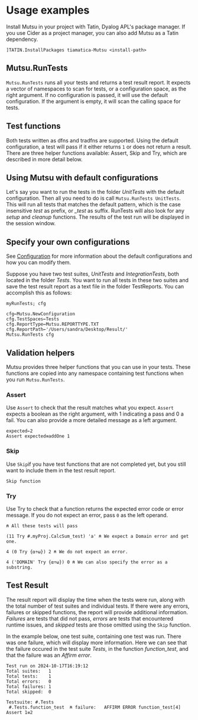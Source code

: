 # Usage examples

Install Mutsu in your project with Tatin, Dyalog APL's package manager. If you use Cider as a project manager, you can also add Mutsu as a Tatin dependency.

```APL
]TATIN.InstallPackages tiamatica-Mutsu <install-path> 
```

## Mutsu.RunTests

`Mutsu.RunTests` runs all your tests and returns a test result report. It expects a vector of namespaces to scan for tests, or a configuration space, as the right argument. If no configuration is passed, it will use the default configuration. If the argument is empty, it will scan the calling space for tests.

## Test functions
Both tests written as dfns and tradfns are supported. Using the default configuration, a test will pass if it either returns `1` or does not return a result. There are three helper functions available: Assert, Skip and Try, which are described in more detail below.

## Using Mutsu with default configurations
Let's say you want to run the tests in the folder *UnitTests* with the default configuration. Then all you need to do is call `Mutsu.RunTests UnitTests`. This will run all tests that matches the default pattern, which is the case insensitive *test* as prefix, or *_test* as suffix. RunTests will also look for any *setup* and *cleanup* functions. The results of the test run will be displayed in the session window.

## Specify your own configurations
See [Configuration](./Configuration.md) for more information about the default configurations and how you can modify them.

Suppose you have two test suites, *UnitTests* and *IntegrationTests*, both located in the folder *Tests*. You want to run all tests in these two suites and save the test result report as a text file in the folder TestReports. You can accomplish this as follows:

```APL
myRunTests; cfg

cfg←Mutsu.NewConfiguration
cfg.TestSpaces←Tests
cfg.ReportType←Mutsu.REPORTTYPE.TXT
cfg.ReportPath←'/Users/sandra/Desktop/Result/'
Mutsu.RunTests cfg
```


## Validation helpers
Mutsu provides three helper functions that you can use in your tests. These functions are copied into any namespace containing test functions when you run `Mutsu.RunTests`.

### Assert
Use `Assert` to check that the result matches what you expect. `Assert` expects a boolean as the right argument, with 1 indicating a pass and 0 a fail. You can also provide a more detailed message as a left argument. 

```APL
expected←2
Assert expected≡addOne 1
``` 

### Skip
Use `Skip`if you have test functions that are not completed yet, but you still want to include them in the test result report.

```APL
Skip function
```

### Try
Use Try to check that a function returns the expected  error code or error message. If you do not expect an error, pass `0` as the left operand.

```APL
⍝ All these tests will pass

(11 Try #.myProj.CalcSum_test) 'a' ⍝ We expect a Domain error and get one.

4 (0 Try {⍺÷⍵}) 2 ⍝ We do not expect an error.

4 ('DOMAIN' Try {⍺÷⍵}) 0 ⍝ We can also specify the error as a substring.
```
## Test Result

The result report will display the time when the tests were run, along with the total number of test suites and individual tests. If there were any errors, failures or skipped functions, the report will provide additional information. *Failures* are tests that did not pass, *errors* are tests that encountered runtime issues, and *skipped* tests are those omitted using the `Skip` function.

In the example below, one test suite, containing one test was run. There was one failure, which will display more information. Here we can see that the failure occured in the test suite *Tests*, in the function *function_test*, and that the failure was an *Affirm error*.

```
Test run on 2024-10-17T16:19:12
Total suites:   1
Total tests:    1
Total errors:   0
Total failures: 1
Total skipped:  0

Testsuite: #.Tests
 #.Tests.function_test  ⍝ failure:   AFFIRM ERROR function_test[4] Assert 1≡2 
 ```
